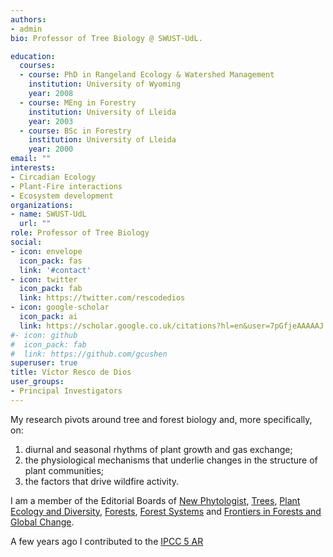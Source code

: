 ```yaml
---
authors:
- admin
bio: Professor of Tree Biology @ SWUST-UdL. 

education:
  courses:
  - course: PhD in Rangeland Ecology & Watershed Management
    institution: University of Wyoming
    year: 2008
  - course: MEng in Forestry
    institution: University of Lleida
    year: 2003
  - course: BSc in Forestry
    institution: University of Lleida
    year: 2000
email: ""
interests:
- Circadian Ecology
- Plant-Fire interactions
- Ecosystem development
organizations:
- name: SWUST-UdL
  url: ""
role: Professor of Tree Biology
social:
- icon: envelope
  icon_pack: fas
  link: '#contact'
- icon: twitter
  icon_pack: fab
  link: https://twitter.com/rescodedios
- icon: google-scholar
  icon_pack: ai
  link: https://scholar.google.co.uk/citations?hl=en&user=7pGfjeAAAAAJ
#- icon: github
#  icon_pack: fab
#  link: https://github.com/gcushen
superuser: true
title: Víctor Resco de Dios
user_groups:
- Principal Investigators
---
```


My research pivots around tree and forest biology and, more specifically, on: 

1) diurnal and seasonal rhythms of plant growth and gas exchange; 
2) the physiological mechanisms that underlie changes in the structure of plant communities; 
3) the factors that drive wildfire activity.

I am a member of the Editorial Boards of [New Phytologist](https://nph.onlinelibrary.wiley.com/journal/14698137), [Trees](https://www.springer.com/journal/468), [Plant Ecology and Diversity](https://www.tandfonline.com/loi/tped20), [Forests](https://www.mdpi.com/journal/forests), [Forest Systems](http://revistas.inia.es/index.php/fs) and [Frontiers in Forests and Global Change](https://www.frontiersin.org/journals/forests-and-global-change). 

A few years ago I contributed to the [IPCC 5 AR](https://www.ipcc.ch/report/ar5/syr/)
